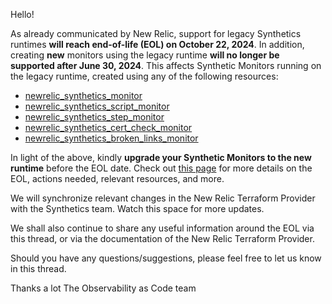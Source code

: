 Hello!

As already communicated by New Relic, support for legacy Synthetics runtimes **will reach end-of-life (EOL) on October 22, 2024**. In addition, creating **new** monitors using the legacy runtime **will no longer be supported after June 30, 2024**. This affects Synthetic Monitors running on the legacy runtime, created using any of the following resources:

- [newrelic_synthetics_monitor](https://registry.terraform.io/providers/newrelic/newrelic/3.36.1/docs/resources/synthetics_monitor)
- [newrelic_synthetics_script_monitor](https://registry.terraform.io/providers/newrelic/newrelic/3.36.1/docs/resources/synthetics_script_monitor)
- [newrelic_synthetics_step_monitor](https://registry.terraform.io/providers/newrelic/newrelic/3.36.1/docs/resources/setics_step_monitor)
- [newrelic_synthetics_cert_check_monitor](https://registry.terraform.io/providers/newrelic/newrelic/3.36.1/docs/resources/synthetics_cert_check_monitor)
- [newrelic_synthetics_broken_links_monitor](https://registry.terraform.io/providers/newrelic/newrelic/3.36.1/docs/resources/synthetics_broken_links_monitor)

In light of the above, kindly **upgrade your Synthetic Monitors to the new runtime** before the EOL date. Check out [this page](https://forum.newrelic.com/s/hubtopic/aAXPh0000001brxOAA/upcoming-endoflife-legacy-synthetics-runtimes-and-cpm) for more details on the EOL, actions needed, relevant resources, and more.

We will synchronize relevant changes in the New Relic Terraform Provider with the Synthetics team. Watch this space for more updates.

We shall also continue to share any useful information around the EOL via this thread, or via the documentation of the New Relic Terraform Provider.

Should you have any questions/suggestions, please feel free to let us know in this thread.

Thanks a lot
The Observability as Code team
